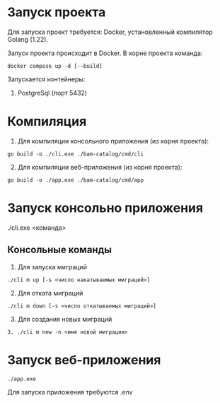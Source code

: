 # Запуск проекта

Для запуска проект требуется: Docker, установленный компилятор Golang (1.22).

Запуск проекта происходит в Docker.
В корне проекта команда:
```
docker compose up -d [--build]
```

Запускается контейнеры:
1. PostgreSql (порт 5432)

# Компиляция

1. Для компиляции консольного приложения (из корня проекта):
```
go build -o ./cli.exe ./bam-catalog/cmd/cli
```
2. Для компиляции веб-приложения (из корня проекта):
```
go build -o ./app.exe ./bam-catalog/cmd/app
```

# Запуск консольно приложения

./cli.exe <команда>

## Консольные команды

1. Для запуска миграций
```
./cli m up [-s <число накатываемых миграций>]
```
2. Для отката миграций
```
./cli m down [-s <число откатываемых миграций>]
```
3. Для создания новых миграций
```
3. ./cli m new -n <имя новой миграции>
```

# Запуск веб-приложения

```
./app.exe
```

Для запуска приложения требуются .env
